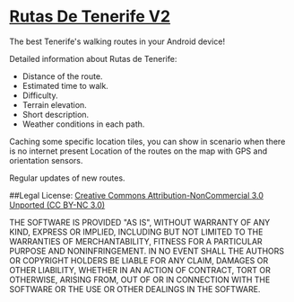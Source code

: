# [Rutas De Tenerife V2](https://play.google.com/store/apps/details?id=com.rutas.java)

The best Tenerife's walking routes in your Android device!

Detailed information about Rutas de Tenerife:
- Distance of the route.
- Estimated time to walk.
- Difficulty.
- Terrain elevation.
- Short description.
- Weather conditions in each path.

Caching some specific location tiles, you can show in scenario when there is no internet present
Location of the routes on the map with GPS and orientation sensors.

Regular updates of new routes.


##Legal
License:
[Creative Commons Attribution-NonCommercial 3.0 Unported (CC BY-NC 3.0)](https://creativecommons.org/licenses/by-nc/3.0/)

THE SOFTWARE IS PROVIDED "AS IS", WITHOUT WARRANTY OF ANY KIND, EXPRESS OR IMPLIED, INCLUDING BUT NOT LIMITED TO THE WARRANTIES OF MERCHANTABILITY, FITNESS FOR A PARTICULAR PURPOSE AND NONINFRINGEMENT. IN NO EVENT SHALL THE AUTHORS OR COPYRIGHT HOLDERS BE LIABLE FOR ANY CLAIM, DAMAGES OR OTHER LIABILITY, WHETHER IN AN ACTION OF CONTRACT, TORT OR OTHERWISE, ARISING FROM, OUT OF OR IN CONNECTION WITH THE SOFTWARE OR THE USE OR OTHER DEALINGS IN THE SOFTWARE.
